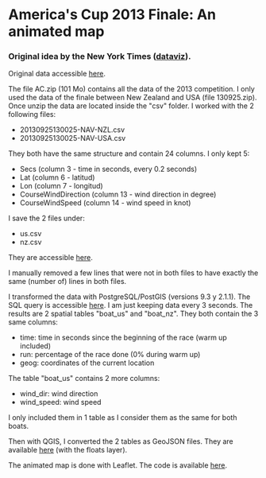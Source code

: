 # America's Cup 2013 Finale: An animated map

### Original idea by the New York Times ([dataviz](http://www.nytimes.com/interactive/2013/09/25/sports/americas-cup-course.html)).

Original data accessible [here](https://drive.google.com/file/d/0B2CUun8QUAMsUDJydWw2YTBzMUE/edit).

The file AC.zip (101 Mo) contains all the data of the 2013 competition. I only used the data of the finale between New Zealand and USA (file 130925.zip).
Once unzip the data are located inside the "csv" folder. I worked with the 2 following files:
* 20130925130025-NAV-NZL.csv
* 20130925130025-NAV-USA.csv

They both have the same structure and contain 24 columns. I only kept 5:
* Secs (column 3 - time in seconds, every 0.2 seconds)
* Lat (column 6 - latitud)
* Lon (column 7 - longitud)
* CourseWindDirection (column 13 - wind direction in degree)
* CourseWindSpeed (column 14 - wind speed in knot)

I save the 2 files under:
* us.csv
* nz.csv

They are accessible [here](https://github.com/pvernier/pvernier.github.io/tree/master/americas_cup/data).

I manually removed a few lines that were not in both files to have exactly the same (number of) lines in both files. 

I transformed the data with PostgreSQL/PostGIS (versions 9.3 y 2.1.1). The SQL query is accessible [here](https://github.com/pvernier/pvernier.github.io/blob/master/americas_cup/data/queries_americas_cup.sql). I am just keeping data every 3 seconds. The results are 2 spatial tables "boat_us" and "boat_nz". They both contain the 3 same columns:
* time: time in seconds since the beginning of the race (warm up included)
* run: percentage of the race done (0% during warm up)
* geog: coordinates of the current location

The table "boat_us" contains 2 more columns:
* wind_dir: wind direction
* wind_speed: wind speed

I only included them in 1 table as I consider them as the same for both boats.

Then with QGIS, I converted the 2 tables as GeoJSON files. They are available [here](https://github.com/pvernier/pvernier.github.io/tree/master/americas_cup/resources/layers) (with the floats layer).

The animated map is done with Leaflet. The code is available [here](https://github.com/pvernier/pvernier.github.io/blob/master/americas_cup/resources/main.js).